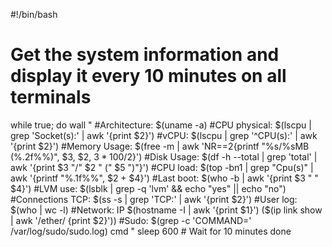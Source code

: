 #!/bin/bash

# Get the system information and display it every 10 minutes on all terminals
while true; do
    wall "
#Architecture: $(uname -a)
#CPU physical: $(lscpu | grep 'Socket(s):' | awk '{print $2}')
#vCPU: $(lscpu | grep '^CPU(s):' | awk '{print $2}')
#Memory Usage: $(free -m | awk 'NR==2{printf "%s/%sMB (%.2f%%)", $3, $2, $3*100/$2}')
#Disk Usage: $(df -h --total | grep 'total' | awk '{print $3 "/" $2 " (" $5 ")"}')
#CPU load: $(top -bn1 | grep "Cpu(s)" | awk '{printf "%.1f%%", $2 + $4}')
#Last boot: $(who -b | awk '{print $3 " " $4}')
#LVM use: $(lsblk | grep -q 'lvm' && echo "yes" || echo "no")
#Connections TCP: $(ss -s | grep 'TCP:' | awk '{print $2}')
#User log: $(who | wc -l)
#Network: IP $(hostname -I | awk '{print $1}') ($(ip link show | awk '/ether/ {print $2}'))
#Sudo: $(grep -c 'COMMAND=' /var/log/sudo/sudo.log) cmd
"
    sleep 600 # Wait for 10 minutes
done
